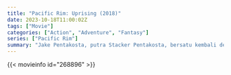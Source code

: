 ```yaml
---
title: "Pacific Rim: Uprising (2018)"
date: 2023-10-18T11:00:02Z
tags: ["Movie"]
categories: ["Action", "Adventure", "Fantasy"]
series: ["Pacific Rim"]
summary: "Jake Pentakosta, putra Stacker Pentakosta, bersatu kembali dengan Mako Mori untuk memimpin generasi baru pilot Jaeger, termasuk saingannya Lambert dan peretas berusia 15 tahun Amara, melawan ancaman Kaiju baru."
---
```



  <mux-player stream-type="on-demand"
  src="https://kp3d-my.sharepoint.com/personal/ryoo_kp3d_onmicrosoft_com/_layouts/15/download.aspx?share=Eexww_hnj8hNtcYjk6t7kuYB1AgjdyrzEaAcKkeWEWxd_g" prefer-playback="mse" controls>
 
  </mux-player>
  

{{< movieinfo id="268896" >}}

  <script src="https://cdn.jsdelivr.net/npm/@mux/mux-player"></script>
  
   <script type="application/ld+json">
 {
  "@context": "https://schema.org/",
  "@type": "VideoObject",
  "name": "Pacific Rim: Uprising (2018)",
  "contentUrl": "https://stream.mux.com/XhXjoDDJbM7jt01NDLzFlHHIqlgMpuodVdky3IM3SP5Y.m3u8",
  "thumbnailUrl": "https://www.themoviedb.org/t/p/original/7SFn4TLKciVU0Nk1M0bpY5q3due.jpg?width=314&fit_mode=preserve&time=25",
  "uploadDate": "2023-10-18T11:00:02Z",
}

</script>